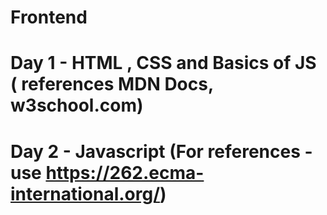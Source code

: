 # Frontend
# Day 1 - HTML , CSS and Basics of JS ( references  MDN Docs, w3school.com)

# Day 2 - Javascript (For references - use https://262.ecma-international.org/)
